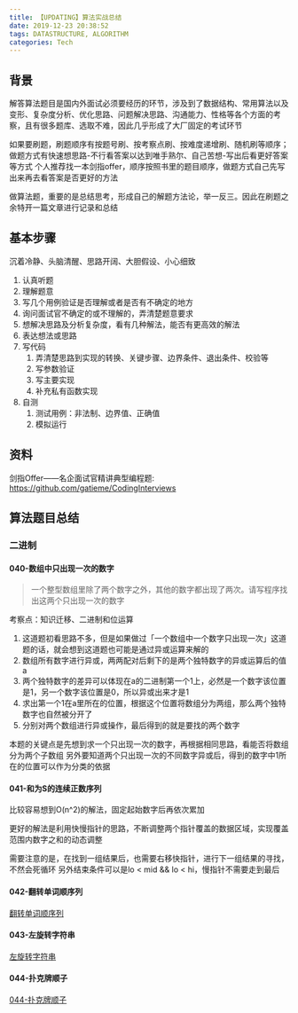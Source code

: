 ```yaml
---
title: 【UPDATING】算法实战总结
date: 2019-12-23 20:38:52
tags: DATASTRUCTURE, ALGORITHM
categories: Tech
---
```


## 背景

解答算法题目是国内外面试必须要经历的环节，涉及到了数据结构、常用算法以及变形、复杂度分析、优化思路、问题解决思路、沟通能力、性格等各个方面的考察，且有很多题库、选取不难，因此几乎形成了大厂固定的考试环节

如果要刷题，刷题顺序有按题号刷、按考察点刷、按难度递增刷、随机刷等顺序；做题方式有快速想思路-不行看答案以达到唯手熟尔、自己苦想-写出后看更好答案等方式
个人推荐找一本剑指offer，顺序按照书里的题目顺序，做题方式自己先写出来再去看答案是否更好的方法

做算法题，重要的是总结思考，形成自己的解题方法论，举一反三。因此在刷题之余特开一篇文章进行记录和总结

<!-- more -->

## 基本步骤

沉着冷静、头脑清醒、思路开阔、大胆假设、小心细致
1. 认真听题
2. 理解题意
3. 写几个用例验证是否理解或者是否有不确定的地方
4. 询问面试官不确定的或不理解的，弄清楚题意要求
5. 想解决思路及分析复杂度，看有几种解法，能否有更高效的解法
6. 表达想法或思路
7. 写代码
   1. 弄清楚思路到实现的转换、关键步骤、边界条件、退出条件、校验等
   2. 写参数验证
   3. 写主要实现
   4. 补充私有函数实现
8. 自测
   1. 测试用例：非法制、边界值、正确值
   2. 模拟运行

## 资料

剑指Offer——名企面试官精讲典型编程题: https://github.com/gatieme/CodingInterviews

## 算法题目总结

### 二进制

#### 040-数组中只出现一次的数字

> 一个整型数组里除了两个数字之外，其他的数字都出现了两次。请写程序找出这两个只出现一次的数字

考察点：知识迁移、二进制和位运算

1. 这道题初看思路不多，但是如果做过「一个数组中一个数字只出现一次」这道题的话，就会想到这道题也可能是通过异或运算来解的
2. 数组所有数字进行异或，两两配对后剩下的是两个独特数字的异或运算后的值a
3. 两个独特数字的差异可以体现在a的二进制第一个1上，必然是一个数字该位置是1，另一个数字该位置是0，所以异或出来才是1
4. 求出第一个1在a里所在的位置，根据这个位置将数组分为两组，那么两个独特数字也自然被分开了
5. 分别对两个数组进行异或操作，最后得到的就是要找的两个数字

本题的关键点是先想到求一个只出现一次的数字，再根据相同思路，看能否将数组分为两个子数组
另外要知道两个只出现一次的不同数字异或后，得到的数字中1所在的位置可以作为分类的依据

#### 041-和为S的连续正数序列

比较容易想到O(n^2)的解法，固定起始数字后再依次累加

更好的解法是利用快慢指针的思路，不断调整两个指针覆盖的数据区域，实现覆盖范围内数字之和的动态调整

需要注意的是，在找到一组结果后，也需要右移快指针，进行下一组结果的寻找，不然会死循环
另外结束条件可以是lo < mid && lo < hi，慢指针不需要走到最后

#### 042-翻转单词顺序列

[翻转单词顺序列](https://www.nowcoder.com/practice/3194a4f4cf814f63919d0790578d51f3)

#### 043-左旋转字符串

[左旋转字符串](https://www.nowcoder.com/practice/12d959b108cb42b1ab72cef4d36af5ec?tpId=13&tqId=11196&rp=2&ru=%2Fta%2Fcoding-interviews&qru=%2Fta%2Fcoding-interviews%2Fquestion-ranking)

#### 044-扑克牌顺子

[044-扑克牌顺子](https://www.nowcoder.com/practice/762836f4d43d43ca9deb273b3de8e1f4?tpId=13&tqId=11198&rp=2&ru=%2Fta%2Fcoding-interviews&qru=%2Fta%2Fcoding-interviews%2Fquestion-ranking)

